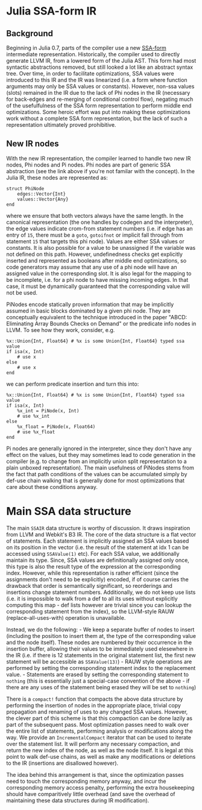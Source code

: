 # Julia SSA-form IR

## Background

Beginning in Julia 0.7, parts of the compiler use a new [SSA-form](https://en.wikipedia.org/wiki/Static_single_assignment_form)
intermediate representation. Historically, the compiler used to directly generate LLVM IR, from a lowered form of the Julia
AST. This form had most syntactic abstractions removed, but still looked a lot like an abstract syntax tree.
Over time, in order to facilitate optimizations, SSA values were introduced to this IR and the IR was
linearized (i.e. a form where function arguments may only be SSA values or constants). However, non-ssa values
(slots) remained in the IR due to the lack of Phi nodes in the IR (necessary for back-edges and re-merging of
conditional control flow), negating much of the usefulfulness of the SSA form representation to perform
middle end optimizations. Some heroic effort was put into making these optimizations work without a complete SSA
form representation, but the lack of such a representation ultimately proved prohibitive.

## New IR nodes

With the new IR representation, the compiler learned to handle two new IR nodes, Phi nodes and Pi
nodes. Phi nodes are part of generic SSA abstraction (see the link above if you're not familar with
the concept). In the Julia IR, these nodes are represented as:
```
struct PhiNode
    edges::Vector{Int}
    values::Vector{Any}
end
```
where we ensure that both vectors always have the same length. In the canonical representation (the one
handles by codegen and the interpreter), the edge values indicate crom-from statement numbers (i.e.
if edge has an entry of `15`, there must be a `goto`, `gotoifnot` or implicit fall through from
statement `15` that targets this phi node). Values are either SSA values or constants. It is also
possible for a value to be unassigned if the variable was not defined on this path. However, undefinedness
checks get explicitly inserted and represented as booleans after middle end optimizations, so code generators
may assume that any use of a phi node will have an assigned value in the corresponding slot. It is also legal
for the mapping to be incomplete, i.e. for a phi node to have missing incoming edges. In that case, it must
be dynamically guaranteed that the corresponding value will not be used.

PiNodes encode statically proven information that may be implicitly assumed in basic blocks dominated by a given
phi node. They are conceptually equivalent to the technique introduced in the paper
"ABCD: Eliminating Array Bounds Checks on Demand" or the predicate info nodes in LLVM. To see how they work, consider,
e.g.

```
%x::Union{Int, Float64} # %x is some Union{Int, Float64} typed ssa value
if isa(x, Int)
    # use x
else
    # use x
end
```

we can perform predicate insertion and turn this into:

```
%x::Union{Int, Float64} # %x is some Union{Int, Float64} typed ssa value
if isa(x, Int)
    %x_int = PiNode(x, Int)
    # use %x_int
else
    %x_float = PiNode(x, Float64)
    # use %x_float
end
```

Pi nodes are generally ignored in the interpreter, since they don't have any effect on the values,
but they may sometimes lead to code generation in the compiler (e.g. to change from an implicitly
union split representation to a plain unboxed representation). The main usefulness of PiNodes stems
from the fact that path conditions of the values can be accumulated simply by def-use chain walking
that is generally done for most optimizations that care about these conditions anyway.

# Main SSA data structure

The main `SSAIR` data structure is worthy of discussion. It draws inspiration from LLVM and Webkit's B3 IR.
The core of the data structure is a flat vector of statements. Each statement is implicitly assigned
an SSA values based on its position in the vector (i.e. the result of the statement at idx 1 can be
accessed using `SSAValue(1)` etc). For each SSA value, we additionally maintain its type. Since, SSA values
are definitionally assigned only once, this type is also the result type of the expression at the corresponding
index. However, while this representation is rather efficient (since the assignments don't need to be explicitly)
encoded, if of course carries the drawback that order is semantically significant, so reorderings and insertions
change statement numbers. Additionally, we do not keep use lists (i.e. it is impossible to walk from a def to
all its uses without explicitly computing this map - def lists however are trivial since you can lookup the
corresponding statement from the index), so the LLVM-style RAUW (replace-all-uses-with) operation is unavailable.

Instead, we do the following:
    - We keep a separate buffer of nodes to insert (including the position to insert them at, the type of the
      corresponding value and the node itself). These nodes are numbered by their occurrence in the insertion
      buffer, allowing their values to be immediately used elesewhere in the IR (i.e. if there is 12 statements in
      the original statement list, the first new statement will be accessible as `SSAValue(13)`)
    - RAUW style operations are performed by setting the corresponding statement index to the replacement
      value.
    - Statements are erased by setting the corresponding statement to `nothing` (this is essentially just a special-case      convention of the above - if there are any uses of the statement being erased they will be set to `nothing`)

There is a `compact!` function that compacts the above data structure by performing the insertion of nodes in the appropriate place, trivial copy propagation and renaming of uses to any changed SSA values. However, the clever part
of this scheme is that this compaction can be done lazily as part of the subsequent pass. Most optimization passes
need to walk over the entire list of statements, performing analysis or modifications along the way. We provide an
`IncrementalCompact` iterator that can be used to iterate over the statement list. It will perform any necessary compaction,
and return the new index of the node, as well as the node itself. It is legal at this point to walk def-use chains,
as well as make any modifications or deletions to the IR (insertions are disallowed however).

The idea behind this arrangement is that, since the optimization passes need to touch the corresponding memory anyway,
and incur the corresponding memory access penalty, performing the extra housekeeping should have comparitively little
overhead (and save the overhead of maintaining these data structures during IR modification).
